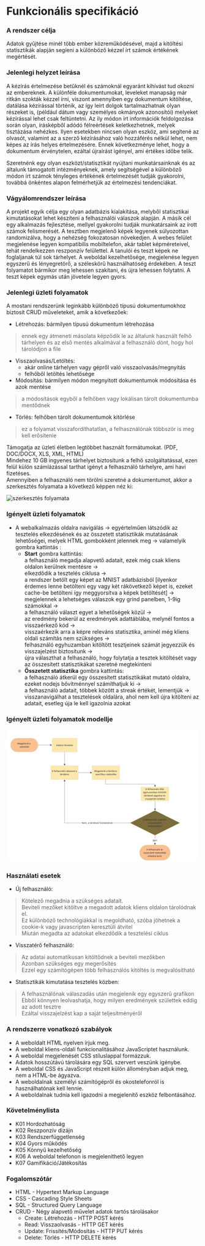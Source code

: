 # Funkcionális specifikáció

### A rendszer célja

Adatok gyűjtése minél több ember közreműködésével, majd a kitöltési statisztikák alapján segíeni a különböző kézzel írt számok értékének megértését.

### Jelenlegi helyzet leírása

A kézírás értelmezése betűknél és számoknál egyaránt kihívást tud okozni az embereknek.
A különféle dokumentumokat, leveleket manapság már ritkán szokták kézzel írni, viszont amennyiben
egy dokumentum kitöltése, datálása kézírással történik, az így leírt dolgok tartalmazhatnak olyan részeket is,
(például dátum vagy személyes okmányok azonosítói) melyeket kézírással lehet csak feltüntetni. 
Az ily módon írt információk feldolgozása során olyan, írásképből adódó félreértések keletkezhetnek, melyek tisztázása nehézkes. 
Ilyen esetekben nincsen olyan eszköz, ami segítené az olvasót, valamint az a szerző kézírásához való hozzáférés nélkül lehet, 
nem képes az írás helyes értelmezésére. Ennek következménye lehet, hogy a dokumentum érvénytelen, 
ezáltal újraírást igényel, ami értékes időbe telik.

Szeretnénk egy olyan eszközt/statisztikát nyújtani munkatársainknak és az általunk támogatott intézményeknek, 
amely segítségével a különböző módon írt számok tényleges értékének értelmezését tudják gyakorolni, 
továbbá önkéntes alapon felmérhetjük az értelmezési tendenciákat.

### Vágyálomrendszer leírása

A projekt egyik célja egy olyan adatbázis kialakítása, melyből statisztikai kimutatásokat lehet készíteni a felhasználói válaszok alapján. 
A másik cél egy alkalmazás fejlesztése, mellyel gyakorolni tudják munkatársaink az írott számok felismerését.
A tesztben megjelenő képek legyenek súlyozottan randomizálva, hogy a nehézség fokozatosan növekedjen. 
A webes felület megjelenése legyen kompatibilis mobiltelefon, akár tablet képméreteivel, tehát rendelkezzen reszponzív felülettel. 
A tanulói és teszt képek ne foglaljanak túl sok tárhelyet. A weboldal kezelhetősége, megjelenése legyen egyszerű és lényegretörő, 
a széleskörű használhatóség érdekében. A teszt folyamatot bármikor meg lehessen szakítani, és újra lehessen folytatni. 
A teszt képek egymás után jövetele legyen gyors.

### Jelenlegi üzleti folyamatok

A mostani rendszerünk leginkább különböző típusú dokumentumokhoz biztosít CRUD műveleteket, amik a következőek:
- Létrehozás: bármilyen típusú dokumentum létrehozása 
> ennek egy átmeneti másolata képződik le az általunk használt felhő tárhelyen és az első mentés alkalmával a felhasználó dönt, hogy hol tárolódjon a file
- Visszaolvasás/Letöltés: 
    - akár online tárhelyen vagy gépről való visszaolvasás/megnyitás 
    - felhőből letöltés lehetősége
- Módosítás: bármilyen módon megnyitott dokumentumok módosítása és azok mentése 
> a módosítások egyből a felhőben vagy lokálisan tárolt dokumentumba mentődnek
- Törlés: felhőben tárolt dokumentumok kitörlése
> ez a folyamat visszafordíthatatlan, a felhasználónak többször is meg kell erősítenie  

Támogatja az üzleti életben legtöbbet használt formátumokat. (PDF, DOC/DOCX, XLS, XML, HTML)  
Mindehez 10 GB ingyenes tárhelyet biztosítunk a felhő szolgáltatással, ezen felül külön számlázással tarthat igényt a felhasználó tárhelyre, ami havi fizetéses.  
Amennyiben a felhasználó nem törölni szeretné a dokumentumot, akkor a szerkesztés folyamata a következő képpen néz ki:

![szerkesztés folyamata](images4documents/jelenlegi_szerkeszt%C3%A9s_folyamata.png)

### Igényelt üzleti folyamatok

- A webalkalmazás oldalra navigálás -> egyértelműen látszódik az tesztelés elkezdésének és az összetett statisztikák mutatásának lehetőségei, melyek HTML gombokként jelennek meg -> valamelyik gombra kattintás :
    - **Start** gombra kattintás:  
     a felhasználó megadja alapvető adatait, ezek még csak kliens oldalon kerülnek mentésre ->  
     elkezdődik a tesztelés ciklusa ->  
     a rendszer betölt egy képet az MNIST adatbázisból [ilyenkor érdemes lenne betölteni egy vagy két rákövetkező képet is, ezeket cache-be betölteni így meggyorsítva a képek betöltését] ->  
     megjelennek a lehetséges válaszok egy grind panelben, 1-9ig számokkal ->  
     a felhasználó választ egyet a lehetőségek közül ->  
     az eredmény bekerül az eredmények adattáblába, melynél fontos a visszaérkező kód ->  
     visszaérkezik arra a képre releváns statisztika, aminél még kliens oldali számítás nem szükséges ->  
     felhasználó egyhuzamban kitöltött tesztjeinek számát jegyezzük és visszajelzést biztosítunk ->  
     újra választhat a felhasználó, hogy folytatja a tesztek kitöltését vagy az összesített statisztikákat szeretné megtekinteni
    - **Összetett statisztika** gombra kattintás:  
     a felhasználó átkerül egy összesített statisztikákat mutató oldalra, ezeket nodejs bővítménnyel számíthatjuk ki ->  
     a felhasználó adatait, többek között a streak értékét, lementjük ->  
     visszanavigálhat a tesztelések oldalára, ahol nem kell újra kitölteni az adatait, esetleg úja le kell igazolnia azokat

### Igényelt üzleti folyamatok modellje

![Igenyelt_uzleti_folyamatok](images4documents/Igenyelt_uzleti_folyamatok.png)


### Használati esetek

 - Új felhasználó:  
> Kötelező megadnia a szükséges adatait.  
> Beviteli mezőket kitöltve a megadott adatok kliens oldalon tárolódnak el.  
> Ez különböző technológiákkal is megoldható, szóba jöhetnek a cookie-k vagy javascripten keresztüli átvitel  
> Miután megadta az adatokat elkezdődik a tesztelési ciklus  

 - Visszatérő felhasználó:  
> Az adatai automatikusan kitöltődnek a beviteli mezőkben  
> Azonban szükséges egy megerősítés  
> Ezzel egy számítógépen több felhasználós kitöltés is megvalósítható  

 - Statisztikák kimutatása tesztelés közben:  
> A felhasználónak válaszadás után megjelenik egy egyszerű grafikon  
> Ebből könnyen leolvashatja, hogy milyen eredmények születtek eddig az adott tesztre  
> Ezáltal visszajelzést kap a saját teljesítményéről 

### A rendszerre vonatkozó szabályok

- A weboldalt HTML nyelven írjuk meg.
- A weboldal kliens-oldali funkcionalitásához JavaScriptet használunk.
- A weboldal megjelenését CSS stíluslappal formázzuk.
- Adatok hosszútávú tárolására egy SQL szervert veszünk igénybe.
- A weboldal CSS és JavaScript részeit külön álloményban adjuk meg, nem  a HTML-be ágyazva.
- A weboldalnak személyi számítógépről és okostelefonról is használhatónak kell lennie.
- A weboldalnak tudnia kell igazodni a megjelenítő eszköz felbontásához.

### Követelménylista

- K01 Hordozhatóság
- K02 Reszponzív dizájn
- K03 Rendszerfüggetlenség
- K04 Gyors működés
- K05 Könnyű kezelhetőség
- K06 A weboldal telefonon is megjeleníthető legyen
- K07 Gamifikáció/Játékosítás

### Fogalomszótár

- HTML - Hypertext Markup Language
- CSS - Cascading Style Sheets
- SQL - Structured Query Language
- CRUD - Négy alapvető művelet adatok tartós tárolásakor
    - Create: Létrehozás - HTTP POST kérés
    - Read: Visszaolvasás - HTTP GET kérés
    - Update: Frissítés/Módosítás - HTTP PUT kérés
    - Delete: Törlés - HTTP DELETE kérés
